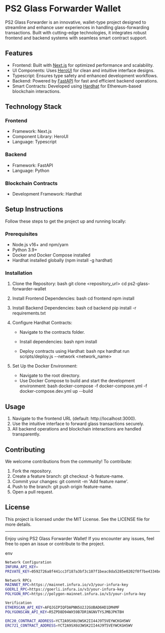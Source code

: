 # PS2 Glass Forwarder Wallet

PS2 Glass Forwarder is an innovative, wallet-type project designed to streamline and enhance user experiences in handling glass-forwarding transactions. Built with cutting-edge technologies, it integrates robust frontend and backend systems with seamless smart contract support.

## Features

- Frontend: Built with [Next.js](https://nextjs.org/) for optimized performance and scalability.
- UI Components: Uses [HeroUI](https://heroicons.com/) for clean and intuitive interface designs.
- Typescript: Ensures type safety and enhanced development workflows.
- Backend: Powered by [FastAPI](https://fastapi.tiangolo.com/) for fast and efficient backend operations.
- Smart Contracts: Developed using [Hardhat](https://hardhat.org/) for Ethereum-based blockchain interactions.

## Technology Stack

### Frontend
- Framework: Next.js
- Component Library: HeroUI
- Language: Typescript

### Backend
- Framework: FastAPI
- Language: Python

### Blockchain Contracts
- Development Framework: Hardhat

## Setup Instructions

Follow these steps to get the project up and running locally:

### Prerequisites

- Node.js v16+ and npm/yarn
- Python 3.9+
- Docker and Docker Compose installed
- Hardhat installed globally (npm install -g hardhat)

### Installation

1. Clone the Repository:
   bash
   git clone <repository_url>
   cd ps2-glass-forwarder-wallet
   

2. Install Frontend Dependencies:
   bash
   cd frontend
   npm install
   

3. Install Backend Dependencies:
   bash
   cd backend
   pip install -r requirements.txt
   

4. Configure Hardhat Contracts:
   - Navigate to the contracts folder.
   - Install dependencies:
     bash
     npm install
     
   - Deploy contracts using Hardhat:
     bash
     npx hardhat run scripts/deploy.js --network <network_name>
     

5. Set Up the Docker Environment:
   - Navigate to the root directory.
   - Use Docker Compose to build and start the development environment:
     bash
     docker-compose -f docker-compose.yml -f docker-compose.dev.yml up --build
     

## Usage

1. Navigate to the frontend URL (default: http://localhost:3000).
2. Use the intuitive interface to forward glass transactions securely.
3. All backend operations and blockchain interactions are handled transparently.

## Contributing

We welcome contributions from the community! To contribute:

1. Fork the repository.
2. Create a feature branch: git checkout -b feature-name.
3. Commit your changes: git commit -m 'Add feature name'.
4. Push to the branch: git push origin feature-name.
5. Open a pull request.

## License

This project is licensed under the MIT License. See the LICENSE file for more details.

---

Enjoy using PS2 Glass Forwarder Wallet! If you encounter any issues, feel free to open an issue or contribute to the project.

env
```bash
Network Configuration
INFURA_API_KEY= 
PRIVATE_KEY=0592726a8f441cc3f187a3bf3c107f1beac8da5285e0202f0f7be4334bdc3055

Network RPCs
MAINNET_RPC=https://mainnet.infura.io/v3/your-infura-key
GOERLI_RPC=https://goerli.infura.io/v3/your-infura-key
POLYGON_RPC=https://polygon-mainnet.infura.io/v3/your-infura-key

Verification
ETHERSCAN_API_KEY=AFQJGIPIQFDAPNN5U2J2GUBAD6HD1DM4MF
POLYGONSCAN_API_KEY=R5ZPD8D94WX59B7DR1NGNVTYSJMBJPKTBH

ERC20_CONTRACT_ADDRESS=YCT2A9SX6U3WSK2II44J9T5VEYWCKGH5WV
ERC721_CONTRACT_ADDRESS=YCT2A9SX6U3WSK2II44J9T5VEYWCKGH5WV
```